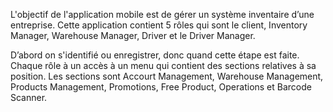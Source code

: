 L'objectif de l'application mobile est de gérer un système inventaire d’une entreprise. Cette application contient 5 rôles qui sont le client, Inventory Manager, Warehouse Manager, Driver et le Driver Manager. 

D’abord on s'identifié ou enregistrer, donc quand cette étape est faite. Chaque rôle à un accès à un menu qui contient des sections relatives à sa position. Les sections sont Accourt Management, Warehouse Management, Products Management, Promotions, Free Product, Operations et Barcode Scanner.
